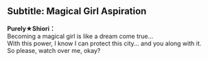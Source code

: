 # 

  
## Subtitle: Magical Girl Aspiration
  
**Purely★Shiori：**  
Becoming a magical girl is like a dream come true...  
With this power, I know I can protect this city... and you along with it.  
So please, watch over me, okay?  
